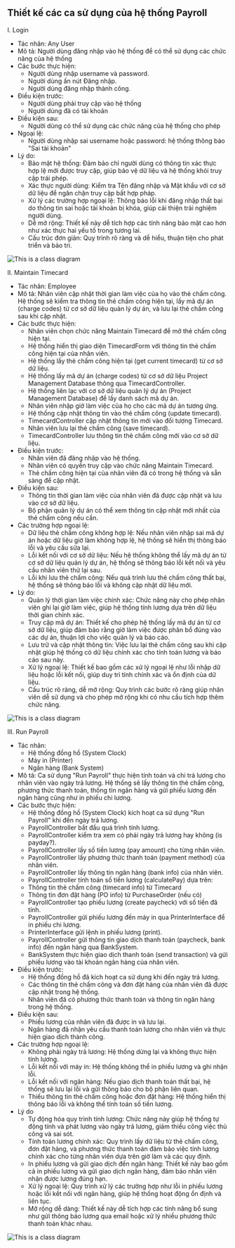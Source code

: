 ## Thiết kế các ca sử dụng của hệ thống Payroll
I. Login
  * Tác nhân: Any User
  * Mô tả: Người dùng đăng nhập vào hệ thống để có thể sử dụng các chức năng của hệ thống
  * Các bước thực hiện:
    - Người dùng nhập username và password.
    - Người dùng ấn nút Đăng nhập.
    - Người dùng đăng nhập thành công.
  * Điều kiện trước:
    - Người dùng phải truy cập vào hệ thống
    - Người dùng đã có tài khoản
  * Điều kiện sau:
    - Người dùng có thể sử dụng các chức năng của hệ thống cho phép
  * Ngoại lệ:
    - Người dùng nhập sai username hoặc password: hệ thống thông báo "Sai tài khoản"
  * Lý do:
    - Bảo mật hệ thống: Đảm bảo chỉ người dùng có thông tin xác thực hợp lệ mới được truy cập, giúp bảo vệ dữ liệu và hệ thống khỏi truy cập trái phép.
    - Xác thực người dùng: Kiểm tra Tên đăng nhập và Mật khẩu với cơ sở dữ liệu để ngăn chặn truy cập bất hợp pháp.
    - Xử lý các trường hợp ngoại lệ: Thông báo lỗi khi đăng nhập thất bại do thông tin sai hoặc tài khoản bị khóa, giúp cải thiện trải nghiệm người dùng.
    - Dễ mở rộng: Thiết kế này dễ tích hợp các tính năng bảo mật cao hơn như xác thực hai yếu tố trong tương lai.
    - Cấu trúc đơn giản: Quy trình rõ ràng và dễ hiểu, thuận tiện cho phát triển và bảo trì.

![This is a class diagram]()

II. Maintain Timecard
  * Tác nhân: Employee
  * Mô tả: Nhân viên cập nhật thời gian làm việc của họ vào thẻ chấm công. Hệ thống sẽ kiểm tra thông tin thẻ chấm công hiện tại, lấy mã dự án (charge codes) từ cơ sở dữ liệu quản lý dự án, và lưu lại thẻ chấm công sau khi cập nhật.
  * Các bước thực hiện:
    - Nhân viên chọn chức năng Maintain Timecard để mở thẻ chấm công hiện tại.
    - Hệ thống hiển thị giao diện TimecardForm với thông tin thẻ chấm công hiện tại của nhân viên.
    - Hệ thống lấy thẻ chấm công hiện tại (get current timecard) từ cơ sở dữ liệu.
    - Hệ thống lấy mã dự án (charge codes) từ cơ sở dữ liệu Project Management Database thông qua TimecardController.
    - Hệ thống liên lạc với cơ sở dữ liệu quản lý dự án (Project Management Database) để lấy danh sách mã dự án.
    - Nhân viên nhập giờ làm việc của họ cho các mã dự án tương ứng.
    - Hệ thống cập nhật thông tin vào thẻ chấm công (update timecard).
    - TimecardController cập nhật thông tin mới vào đối tượng Timecard.
    - Nhân viên lưu lại thẻ chấm công (save timecard).
    - TimecardController lưu thông tin thẻ chấm công mới vào cơ sở dữ liệu.
 * Điều kiện trước:
    - Nhân viên đã đăng nhập vào hệ thống.
    - Nhân viên có quyền truy cập vào chức năng Maintain Timecard.
    - Thẻ chấm công hiện tại của nhân viên đã có trong hệ thống và sẵn sàng để cập nhật.
 * Điều kiện sau:
    - Thông tin thời gian làm việc của nhân viên đã được cập nhật và lưu vào cơ sở dữ liệu.
    - Bộ phận quản lý dự án có thể xem thông tin cập nhật mới nhất của thẻ chấm công nếu cần.
 * Các trường hợp ngoại lệ:
    - Dữ liệu thẻ chấm công không hợp lệ: Nếu nhân viên nhập sai mã dự án hoặc dữ liệu giờ làm không hợp lệ, hệ thống sẽ hiển thị thông báo lỗi và yêu cầu sửa lại.
    - Lỗi kết nối với cơ sở dữ liệu: Nếu hệ thống không thể lấy mã dự án từ cơ sở dữ liệu quản lý dự án, hệ thống sẽ thông báo lỗi kết nối và yêu cầu nhân viên thử lại sau.
    - Lỗi khi lưu thẻ chấm công: Nếu quá trình lưu thẻ chấm công thất bại, hệ thống sẽ thông báo lỗi và không cập nhật dữ liệu mới.
 * Lý do:
    - Quản lý thời gian làm việc chính xác: Chức năng này cho phép nhân viên ghi lại giờ làm việc, giúp hệ thống tính lương dựa trên dữ liệu thời gian chính xác.
    - Truy cập mã dự án: Thiết kế cho phép hệ thống lấy mã dự án từ cơ sở dữ liệu, giúp đảm bảo rằng giờ làm việc được phân bổ đúng vào các dự án, thuận lợi cho việc quản lý và báo cáo.
    - Lưu trữ và cập nhật thông tin: Việc lưu lại thẻ chấm công sau khi cập nhật giúp hệ thống có dữ liệu chính xác cho tính toán lương và báo cáo sau này.
    - Xử lý ngoại lệ: Thiết kế bao gồm các xử lý ngoại lệ như lỗi nhập dữ liệu hoặc lỗi kết nối, giúp duy trì tính chính xác và ổn định của dữ liệu.
    - Cấu trúc rõ ràng, dễ mở rộng: Quy trình các bước rõ ràng giúp nhân viên dễ sử dụng và cho phép mở rộng khi có nhu cầu tích hợp thêm chức năng.


![This is a class diagram]()

III. Run Payroll
   * Tác nhân:
     - Hệ thống đồng hồ (System Clock)
     - Máy in (Printer)
     - Ngân hàng (Bank System)
   * Mô tả: Ca sử dụng "Run Payroll" thực hiện tính toán và chi trả lương cho nhân viên vào ngày trả lương. Hệ thống sẽ lấy thông tin thẻ chấm công, phương thức thanh toán, thông tin ngân hàng và gửi phiếu lương đến ngân hàng cũng như in phiếu chi lương.
   * Các bước thực hiện:
     - Hệ thống đồng hồ (System Clock) kích hoạt ca sử dụng "Run Payroll" khi đến ngày trả lương.
     - PayrollController bắt đầu quá trình tính lương.
     - PayrollController kiểm tra xem có phải ngày trả lương hay không (is payday?).
     - PayrollController lấy số tiền lương (pay amount) cho từng nhân viên.
     - PayrollController lấy phương thức thanh toán (payment method) của nhân viên.
     - PayrollController lấy thông tin ngân hàng (bank info) của nhân viên.
     - PayrollController tính toán số tiền lương (calculatePay) dựa trên:
     - Thông tin thẻ chấm công (timecard info) từ Timecard
     - Thông tin đơn đặt hàng (PO info) từ PurchaseOrder (nếu có)
     - PayrollController tạo phiếu lương (create paycheck) với số tiền đã tính.
     - PayrollController gửi phiếu lương đến máy in qua PrinterInterface để in phiếu chi lương.
     - PrinterInterface gửi lệnh in phiếu lương (print).
     - PayrollController gửi thông tin giao dịch thanh toán (paycheck, bank info) đến ngân hàng qua BankSystem.
     - BankSystem thực hiện giao dịch thanh toán (send transaction) và gửi phiếu lương vào tài khoản ngân hàng của nhân viên.
   * Điều kiện trước:
     - Hệ thống đồng hồ đã kích hoạt ca sử dụng khi đến ngày trả lương.
     - Các thông tin thẻ chấm công và đơn đặt hàng của nhân viên đã được cập nhật trong hệ thống.
     - Nhân viên đã có phương thức thanh toán và thông tin ngân hàng trong hệ thống.
   * Điều kiện sau:
     - Phiếu lương của nhân viên đã được in và lưu lại.
     - Ngân hàng đã nhận yêu cầu thanh toán lương cho nhân viên và thực hiện giao dịch thành công.
   * Các trường hợp ngoại lệ:
     - Không phải ngày trả lương: Hệ thống dừng lại và không thực hiện tính lương.
     - Lỗi kết nối với máy in: Hệ thống không thể in phiếu lương và ghi nhận lỗi.
     - Lỗi kết nối với ngân hàng: Nếu giao dịch thanh toán thất bại, hệ thống sẽ lưu lại lỗi và gửi thông báo cho bộ phận liên quan.
     - Thiếu thông tin thẻ chấm công hoặc đơn đặt hàng: Hệ thống hiển thị thông báo lỗi và không thể tính toán số tiền lương.
   * Lý do
     - Tự động hóa quy trình tính lương: Chức năng này giúp hệ thống tự động tính và phát lương vào ngày trả lương, giảm thiểu công việc thủ công và sai sót.
     - Tính toán lương chính xác: Quy trình lấy dữ liệu từ thẻ chấm công, đơn đặt hàng, và phương thức thanh toán đảm bảo việc tính lương chính xác cho từng nhân viên dựa trên giờ làm và các quy định.
     - In phiếu lương và gửi giao dịch đến ngân hàng: Thiết kế này bao gồm cả in phiếu lương và gửi giao dịch ngân hàng, đảm bảo nhân viên nhận được lương đúng hạn.
     - Xử lý ngoại lệ: Quy trình xử lý các trường hợp như lỗi in phiếu lương hoặc lỗi kết nối với ngân hàng, giúp hệ thống hoạt động ổn định và liên tục.
     - Mở rộng dễ dàng: Thiết kế này dễ tích hợp các tính năng bổ sung như gửi thông báo lương qua email hoặc xử lý nhiều phương thức thanh toán khác nhau.

![This is a class diagram]()


